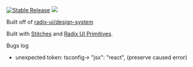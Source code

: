 
<p align="left">
  <a href="https://www.npmjs.com/package/@planda/design-system"><img src="https://img.shields.io/npm/v/@planda/design-system" alt="Stable Release" /></a>
  <a href="./LICENSE"><img allt="MIT License" src="https://badgen.now.sh/badge/license/MIT"/></a>
</p>

Built off of [radix-ui/design-system](https://github.com/radix-ui/design-system)

Built with [Stitches](https://github.com/stitchesjs/stitches) and [Radix UI Primitives](https://radix-ui.com/primitives/docs/overview/introduction).

Bugs log
- unexpected token: tsconfig-> "jsx": "react", (preserve caused error)
